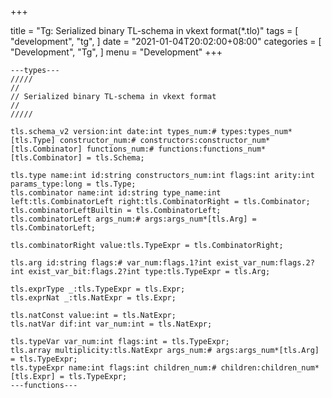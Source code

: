 +++

title = "Tg: Serialized binary TL-schema in vkext format(*.tlo)"
tags = [
    "development",
    "tg",
]
date = "2021-01-04T20:02:00+08:00"
categories = [
    "Development",
    "Tg",
]
menu = "Development"
+++

```
---types---
/////
//
// Serialized binary TL-schema in vkext format
//
/////

tls.schema_v2 version:int date:int types_num:# types:types_num*[tls.Type] constructor_num:# constructors:constructor_num*[tls.Combinator] functions_num:# functions:functions_num*[tls.Combinator] = tls.Schema;

tls.type name:int id:string constructors_num:int flags:int arity:int params_type:long = tls.Type;
tls.combinator name:int id:string type_name:int left:tls.CombinatorLeft right:tls.CombinatorRight = tls.Combinator;
tls.combinatorLeftBuiltin = tls.CombinatorLeft;
tls.combinatorLeft args_num:# args:args_num*[tls.Arg] = tls.CombinatorLeft;

tls.combinatorRight value:tls.TypeExpr = tls.CombinatorRight;

tls.arg id:string flags:# var_num:flags.1?int exist_var_num:flags.2?int exist_var_bit:flags.2?int type:tls.TypeExpr = tls.Arg;

tls.exprType _:tls.TypeExpr = tls.Expr;
tls.exprNat _:tls.NatExpr = tls.Expr;

tls.natConst value:int = tls.NatExpr;
tls.natVar dif:int var_num:int = tls.NatExpr;

tls.typeVar var_num:int flags:int = tls.TypeExpr;
tls.array multiplicity:tls.NatExpr args_num:# args:args_num*[tls.Arg] = tls.TypeExpr;
tls.typeExpr name:int flags:int children_num:# children:children_num*[tls.Expr] = tls.TypeExpr;
---functions---
```
<!--more-->
